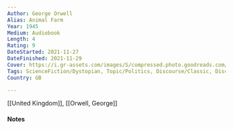 ```yaml
---
Author: George Orwell
Alias: Animal Farm
Year: 1945
Medium: Audiobook
Length: 4
Rating: 9
DateStarted: 2021-11-27
DateFinished: 2021-11-29
Cover: https://i.gr-assets.com/images/S/compressed.photo.goodreads.com/books/1278209397l/8535458.jpg
Tags: ScienceFiction/Dystopian, Topic/Politics, Discourse/Classic, Discourse/Literature
Country: GB

---
```

[[United Kingdom]], [[Orwell, George]]
#### Notes